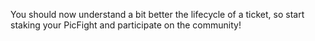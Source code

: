 You should now understand a bit better the lifecycle of a ticket, so start staking your PicFight and participate on the community!
